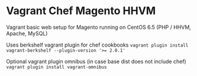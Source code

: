 Vagrant Chef Magento HHVM
================

Vagrant basic web setup for Magento running on CentOS 6.5 (PHP / HHVM, Apache, MySQL)

Uses berkshelf vagrant plugin for chef cookbooks `vagrant plugin install vagrant-berkshelf --plugin-version '>= 2.0.1'`

Optional vagrant plugin omnibus (in case base dist does not include chef) `vagrant plugin install vagrant-omnibus`
